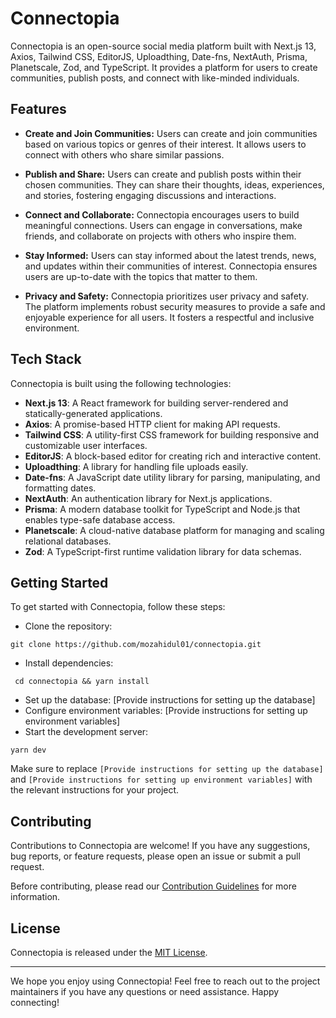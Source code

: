 # Connectopia

Connectopia is an open-source social media platform built with Next.js 13, Axios, Tailwind CSS, EditorJS, Uploadthing, Date-fns, NextAuth, Prisma, Planetscale, Zod, and TypeScript. It provides a platform for users to create communities, publish posts, and connect with like-minded individuals.

## Features

- **Create and Join Communities:** Users can create and join communities based on various topics or genres of their interest. It allows users to connect with others who share similar passions.

- **Publish and Share:** Users can create and publish posts within their chosen communities. They can share their thoughts, ideas, experiences, and stories, fostering engaging discussions and interactions.

- **Connect and Collaborate:** Connectopia encourages users to build meaningful connections. Users can engage in conversations, make friends, and collaborate on projects with others who inspire them.

- **Stay Informed:** Users can stay informed about the latest trends, news, and updates within their communities of interest. Connectopia ensures users are up-to-date with the topics that matter to them.

- **Privacy and Safety:** Connectopia prioritizes user privacy and safety. The platform implements robust security measures to provide a safe and enjoyable experience for all users. It fosters a respectful and inclusive environment.

## Tech Stack

Connectopia is built using the following technologies:

- **Next.js 13**: A React framework for building server-rendered and statically-generated applications.
- **Axios**: A promise-based HTTP client for making API requests.
- **Tailwind CSS**: A utility-first CSS framework for building responsive and customizable user interfaces.
- **EditorJS**: A block-based editor for creating rich and interactive content.
- **Uploadthing**: A library for handling file uploads easily.
- **Date-fns**: A JavaScript date utility library for parsing, manipulating, and formatting dates.
- **NextAuth**: An authentication library for Next.js applications.
- **Prisma**: A modern database toolkit for TypeScript and Node.js that enables type-safe database access.
- **Planetscale**: A cloud-native database platform for managing and scaling relational databases.
- **Zod**: A TypeScript-first runtime validation library for data schemas.

## Getting Started

To get started with Connectopia, follow these steps:

- Clone the repository:

```base
git clone https://github.com/mozahidul01/connectopia.git
```

- Install dependencies:

```base
 cd connectopia && yarn install
 ```

- Set up the database: [Provide instructions for setting up the database]
- Configure environment variables: [Provide instructions for setting up environment variables]
- Start the development server:

```base
yarn dev
```

Make sure to replace `[Provide instructions for setting up the database]` and `[Provide instructions for setting up environment variables]` with the relevant instructions for your project.

## Contributing

Contributions to Connectopia are welcome! If you have any suggestions, bug reports, or feature requests, please open an issue or submit a pull request.

Before contributing, please read our [Contribution Guidelines](CONTRIBUTING.md) for more information.

## License

Connectopia is released under the [MIT License](./LICENSE.md).

---

We hope you enjoy using Connectopia! Feel free to reach out to the project maintainers if you have any questions or need assistance. Happy connecting!
